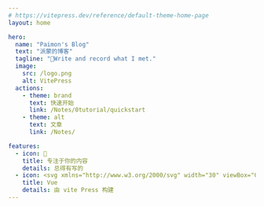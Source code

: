 ```yaml
---
# https://vitepress.dev/reference/default-theme-home-page
layout: home

hero:
  name: "Paimon's Blog"
  text: "派蒙的博客"
  tagline: "🚀Write and record what I met."
  image:
    src: /logo.png
    alt: VitePress
  actions:
    - theme: brand
      text: 快速开始
      link: /Notes/0tutorial/quickstart
    - theme: alt
      text: 文章
      link: /Notes/

features:
  - icon: 📝
    title: 专注于你的内容
    details: 总得有写的
  - icon: <svg xmlns="http://www.w3.org/2000/svg" width="30" viewBox="0 0 256 220.8"><path fill="#41B883" d="M204.8 0H256L128 220.8 0 0h97.92L128 51.2 157.44 0h47.36Z"/><path fill="#41B883" d="m0 0 128 220.8L256 0h-51.2L128 132.48 50.56 0H0Z"/><path fill="#35495E" d="M50.56 0 128 133.12 204.8 0h-47.36L128 51.2 97.92 0H50.56Z"/></svg>
    title: Vue
    details: 由 vite Press 构建
---
```

